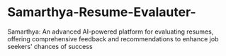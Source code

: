 # Samarthya-Resume-Evalauter-
Samarthya: An advanced AI-powered platform for evaluating resumes, offering comprehensive feedback and recommendations to enhance job seekers' chances of success
